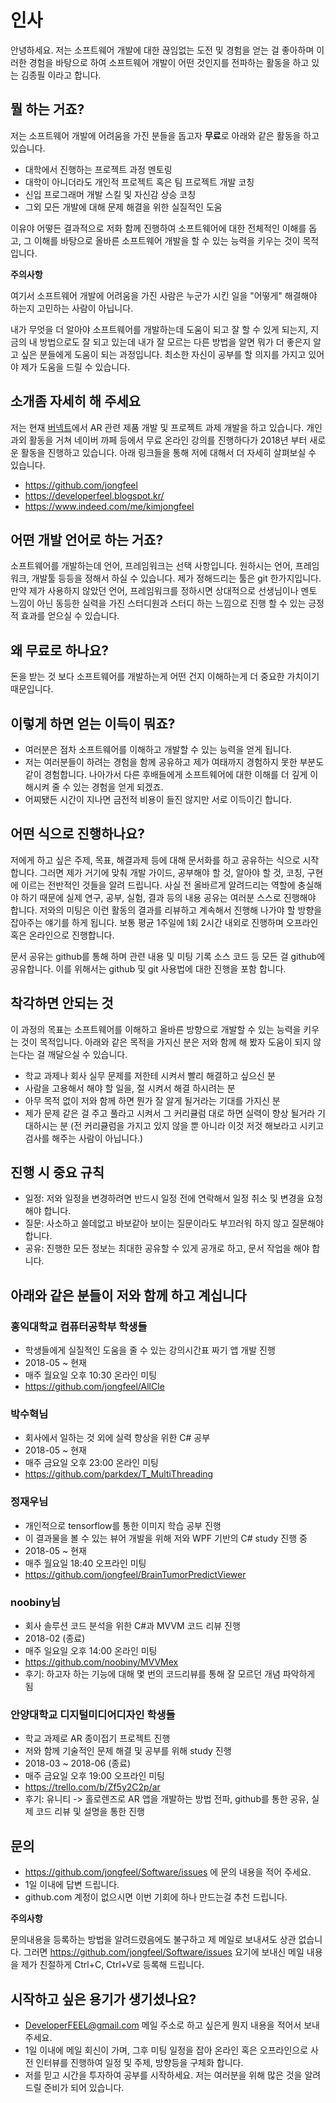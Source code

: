 # 인사

안녕하세요. 저는 소프트웨어 개발에 대한 끊임없는 도전 및 경험을 얻는 걸 좋아하며 이러한 경험을 바탕으로 하여 소프트웨어 개발이 어떤 것인지를 전파하는 활동을 하고 있는 김종필 이라고 합니다.

## 뭘 하는 거죠?

저는 소프트웨어 개발에 어려움을 가진 분들을 돕고자 **무료**로 아래와 같은 활동을 하고 있습니다.

- 대학에서 진행하는 프로젝트 과정 멘토링
- 대학이 아니더라도 개인적 프로젝트 혹은 팀 프로젝트 개발 코칭
- 신입 프로그래머 개발 스킬 및 자신감 상승 코칭
- 그외 모든 개발에 대해 문제 해결을 위한 실질적인 도움

이유야 어떻든 결과적으로 저화 함께 진행하여 소프트웨어에 대한 전체적인 이해를 돕고, 그 이해를 바탕으로 올바른 소프트웨어 개발을 할 수 있는 능력을 키우는 것이 목적입니다.

**주의사항**

여기서 소프트웨어 개발에 어려움을 가진 사람은 누군가 시킨 일을 "어떻게" 해결해야 하는지 고민하는 사람이 아닙니다.

내가 무엇을 더 알아야 소프트웨어를 개발하는데 도움이 되고 잘 할 수 있게 되는지, 지금의 내 방법으로도 잘 되고 있는데 내가 잘 모르는 다른 방법을 알면 뭐가 더 좋은지 알고 싶은  분들에게 도움이 되는 과정입니다. 최소한 자신이 공부를 할 의지를 가지고 있어야 제가 도움을 드릴 수 있습니다.

## 소개좀 자세히 해 주세요

저는 현재 [버넥트](http://virnect.com)에서 AR 관련 제품 개발 및 프로젝트 과제 개발을 하고 있습니다.
개인 과외 활동을 거쳐 네이버 까페 등에서 무료 온라인 강의를 진행하다가 2018년 부터 새로운 활동을 진행하고 있습니다.
아래 링크들을 통해 저에 대해서 더 자세히 살펴보실 수 있습니다.

- https://github.com/jongfeel
- https://developerfeel.blogspot.kr/
- https://www.indeed.com/me/kimjongfeel

## 어떤 개발 언어로 하는 거죠?

소프트웨어를 개발하는데 언어, 프레임워크는 선택 사항입니다. 원하시는 언어, 프레임워크, 개발툴 등등을 정해서 하실 수 있습니다. 제가 정해드리는 툴은 git 한가지입니다. 만약 제가 사용하지 않았던 언어, 프레임워크를 정하시면 상대적으로 선생님이나 멘토 느낌이 아닌 동등한 실력을 가진 스터디원과 스터디 하는 느낌으로 진행 할 수 있는 긍정적 효과를 얻으실 수 있습니다.

## 왜 무료로 하나요?

돈을 받는 것 보다 소프트웨어를 개발하는게 어떤 건지 이해하는게 더 중요한 가치이기 때문입니다.

## 이렇게 하면 얻는 이득이 뭐죠?

- 여러분은 점차 소프트웨어를 이해하고 개발할 수 있는 능력을 얻게 됩니다.
- 저는 여러분들이 하려는 경험을 함께 공유하고 제가 여태까지 경험하지 못한 부분도 같이 경험합니다. 나아가서 다른 후배들에게 소프트웨어에 대한 이해를 더 깊게 이해시켜 줄 수 있는 경험을 얻게 되겠죠.
- 어찌됐든 시간이 지나면 금전적 비용이 들진 않지만 서로 이득이긴 합니다.

## 어떤 식으로 진행하나요?

저에게 하고 싶은 주제, 목표, 해결과제 등에 대해 문서화를 하고 공유하는 식으로 시작합니다.
그러면 제가 거기에 맞춰 개발 가이드, 공부해야 할 것, 알아야 할 것, 코칭, 구현에 이르는 전반적인 것들을 알려 드립니다.
사실 전 올바르게 알려드리는 역할에 충실해야 하기 때문에 실제 연구, 공부, 실험, 결과 등의 내용 공유는 여러분 스스로 진행해야 합니다.
저와의 미팅은 이런 활동의 결과를 리뷰하고 계속해서 진행해 나가야 할 방향을 잡아주는 얘기를 하게 됩니다.
보통 평균 1주일에 1회 2시간 내외로 진행하며 오프라인 혹은 온라인으로 진행합니다.

문서 공유는 github를 통해 하며 관련 내용 및 미팅 기록 소스 코드 등 모든 걸 github에 공유합니다.
이를 위해서는 github 및 git 사용법에 대한 진행을 포함 합니다.

## 착각하면 안되는 것

이 과정의 목표는 소프트웨어를 이해하고 올바른 방향으로 개발할 수 있는 능력을 키우는 것이 목적입니다.
아래와 같은 목적을 가지신 분은 저와 함께 해 봤자 도움이 되지 않는다는 걸 깨달으실 수 있습니다.

- 학교 과제나 회사 실무 문제를 저한테 시켜서 빨리 해결하고 싶으신 분
- 사람을 고용해서 해야 할 일을, 절 시켜서 해결 하시려는 분
- 아무 목적 없이 저와 함께 하면 뭔가 잘 알게 될거라는 기대를 가지신 분
- 제가 문제 같은 걸 주고 풀라고 시켜서 그 커리큘럼 대로 하면 실력이 향상 될거라 기대하시는 분 (전 커리큘럼을 가지고 있지 않을 뿐 아니라 이것 저것 해보라고 시키고 검사를 해주는 사람이 아닙니다.)

## 진행 시 중요 규칙

- 일정: 저와 일정을 변경하려면 반드시 일정 전에 연락해서 일정 취소 및 변경을 요청해야 합니다.
- 질문: 사소하고 쓸데없고 바보같아 보이는 질문이라도 부끄러워 하지 않고 질문해야 합니다.
- 공유: 진행한 모든 정보는 최대한 공유할 수 있게 공개로 하고, 문서 작업을 해야 합니다.

## 아래와 같은 분들이 저와 함께 하고 계십니다

### 홍익대학교 컴퓨터공학부 학생들

- 학생들에게 실질적인 도움을 줄 수 있는 강의시간표 짜기 앱 개발 진행
- 2018-05 ~ 현재
- 매주 월요일 오후 10:30 온라인 미팅
- https://github.com/jongfeel/AllCle

### 박수혁님

- 회사에서 일하는 것 외에 실력 향상을 위한 C# 공부
- 2018-05 ~ 현재
- 매주 금요일 오후 23:00 온라인 미팅
- https://github.com/parkdex/T_MultiThreading

### 정재우님

- 개인적으로 tensorflow를 통한 이미지 학습 공부 진행
- 이 결과물을 볼 수 있는 뷰어 개발을 위해 저와 WPF 기반의 C# study 진행 중
- 2018-05 ~ 현재
- 매주 월요일 18:40 오프라인 미팅
- https://github.com/jongfeel/BrainTumorPredictViewer

### noobiny님

- 회사 솔루션 코드 분석을 위한 C#과 MVVM 코드 리뷰 진행
- 2018-02 (종료)
- 매주 일요일 오후 14:00 온라인 미팅
- https://github.com/noobiny/MVVMex
- 후기: 하고자 하는 기능에 대해 몇 번의 코드리뷰를 통해 잘 모르던 개념 파악하게 됨

### 안양대학교 디지털미디어디자인 학생들

- 학교 과제로 AR 종이접기 프로젝트 진행
- 저와 함께 기술적인 문제 해결 및 공부를 위해 study 진행
- 2018-03 ~ 2018-06 (종료)
- 매주 금요일 오후 19:00 오프라인 미팅
- https://trello.com/b/Zf5y2C2p/ar
- 후기: 유니티 -> 홀로렌즈로 AR 앱을 개발하는 방법 전파, github를 통한 공유, 실제 코드 리뷰 및 설명을 통한 진행

## 문의

- https://github.com/jongfeel/Software/issues 에 문의 내용을 적어 주세요.
- 1일 이내에 답변 드립니다.
- github.com 계정이 없으시면 이번 기회에 하나 만드는걸 추천 드립니다.

**주의사항**

 문의내용을 등록하는 방법을 알려드렸음에도 불구하고 제 메일로 보내셔도 상관 없습니다. 그러면 https://github.com/jongfeel/Software/issues 요기에 보내신 메일 내용을 제가 친절하게 Ctrl+C, Ctrl+V로 등록해 드립니다.

## 시작하고 싶은 용기가 생기셨나요?

- DeveloperFEEL@gmail.com 메일 주소로 하고 싶은게 뭔지 내용을 적어서 보내주세요. 
- 1일 이내에 메일 회신이 가며, 그후 미팅 일정을 잡아 온라인 혹은 오프라인으로 사전 인터뷰를 진행하여 일정 및 주제, 방향등을 구체화 합니다.
- 저를 믿고 시간을 투자하여 공부를 시작하세요. 저는 여러분을 위해 많은 것을 알려드릴 준비가 되어 있습니다.

